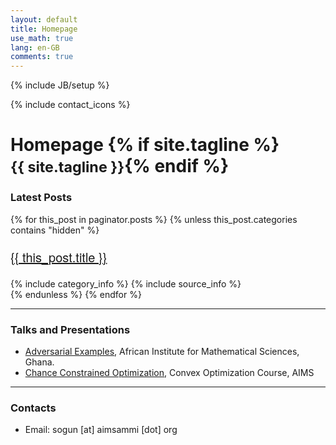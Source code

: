 ```yaml
---
layout: default
title: Homepage
use_math: true
lang: en-GB
comments: true
---
```

{% include JB/setup %}
<div class="page-header">
  <div class="pull-right">
    {% include contact_icons %}
  </div>
  <h1>
    Homepage
    {% if site.tagline %}<br/><small>{{ site.tagline }}</small>{% endif %}
  </h1>
</div>


<!-- <style>
img {
  display: block;
  margin-left: auto;
  margin-right: auto;
  width: 50%;
  border-radius: 50%;
}
</style>

<img src="/img/main/sewade.jpg" class="center" style="width:100px">

### About Me
My name is Sewade Olaolu Ogun. I'm currently an NLP Engineer with [Proto](https://www.proto.cx/) where I create AI Customer Experience (AICX) chatbots for multilingual contact centers, focusing on African Languages. I will be finishing my [African Masters in Machine Intelligence](https://aimsammi.org/) (AMMI) by July at African Institute for Mathematical Sciences, sponsored by Facebook and Google. Before joining AMMI, I worked as a Predictive Engineer and also have a Bachelors degree in Electronics and Electrical Engineering.
---

### Research Interests

My research interests include:

- Low Resource Language Understanding
- Multimodal Learning
  - Visual Question Answering
- Semi-supervised learning
- Deep learning

--- -->
<!-- Blogs -->
### Latest Posts

<div id="recent-posts" class="recent-posts">
  {% for this_post in paginator.posts %}
  {% unless this_post.categories contains "hidden" %}
  <div class="post">
      <a href="{{ this_post.url }}">
        <p class="post-title" style="font-size:20px; font-family:Helvetica Neue; font-weight: 400;">{{ this_post.title }}
        </p>
      </a>
      {% include category_info %}
      {% include source_info %}
  </div>
  {% endunless %}
  {% endfor %}
</div>

<script type="text/javascript">
  var el = document.getElementById("recent-posts");
  fix_cjk_linebreak(el);
  fix_table_style(el);
</script>

<!-- ### Latest Articles

- [From GRU to Transformer](https://ogunlao.github.io/blog/2020/06/12/from_gru_to_transformer.html)
- [K Nearest Neighbor as a Neural Network](https://ogunlao.github.io/2020/05/23/knn-as-a-neural-network.html)
- [Making Efficient Neural Networks](https://ogunlao.github.io/2020/04/19/making_efficient_neural_networks.html)

For more articles, [click here to visit my blog](https://ogunlao.github.io/archive/index.html). -->

---

### Talks and Presentations

- [Adversarial Examples](https://github.com/ogunlao/adversarial-example-presentation/blob/master/AdversarialExamples.pdf), African Institute for Mathematical Sciences, Ghana.
- [Chance Constrained Optimization](https://drive.google.com/file/d/1Z9-7nmAwEFTz7bUu_I3oRpGWdZA3wYTE/view?usp=sharing), Convex Optimization Course, AIMS

<!-- ---

### News
- I Recently participate in the *Google hash code 2020*, our [team](/archive/hash_code.png) was ranked [1747/10724](https://hashcodejudge.withgoogle.com/scoreboard) on the online competition. 

- [Member of the Association for Computing Machinery, ACM FCA](https://www.acm.org/fca). I was among the 36 new members *(October 2019)* selected from hundreds of very competitive applications, from academic institutions, research labs, and companies all over the world invited to participate in the ACM Future of Computing Academy (FCA) for a duration of 3 years. -->

---

### Contacts
<!-- - Phone: (+233) 20 075 1986 (Ghana) / (+254) 79 583 5461 (Kenya) -->
- Email: sogun [at] aimsammi [dot] org